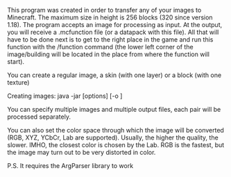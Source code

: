 This program was created in order to transfer any of your images to Minecraft.
The maximum size in height is 256 blocks (320 since version 1.18).
The program accepts an image for processing as input.
At the output, you will receive a .mcfunction file (or a datapack with this file).
All that will have to be done next is to get to the right place in the game
and run this function with the /function command (the lower left corner of the
image/building will be located in the place from where the function will start).

You can create a regular image, a skin (with one layer) or a block (with one texture)

Creating images:
java -jar <program path> [options] <images> [-o <output files>]

You can specify multiple images and multiple output files,
each pair will be processed separately.

You can also set the color space through which the image will be converted
(RGB, XYZ, YCbCr, Lab are supported). Usually, the higher the quality, the slower.
IMHO, the closest color is chosen by the Lab. RGB is the fastest, but the image
may turn out to be very distorted in color.

P.S. It requires the ArgParser library to work
